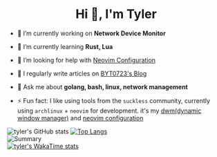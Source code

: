 <h1 align="center">Hi 👋, I'm Tyler</h1>
<!--
<h3 align="center">A backend developer from China</h3>
<img src="https://komarev.com/ghpvc/?username=byt0723&label=Profile%20views&color=0e75b6&style=flat" alt="byt0723" />
[![wakatime](https://wakatime.com/badge/user/79cdfe46-84dc-4e18-b07f-4098daab9bbd.svg)](https://wakatime.com/@79cdfe46-84dc-4e18-b07f-4098daab9bbd)
-->

- 🔭 I’m currently working on **Network Device Monitor**

- 🌱 I’m currently learning **Rust, Lua**

- 🤝 I’m looking for help with [Neovim Configuration](https://github.com/BYT0723/nvim)

- 📝 I regularly write articles on [BYT0723's Blog](https://blog.byt0723.xyz)

- 💬 Ask me about **golang, bash, linux, network management**

- ⚡ Fun fact: I like using tools from the `suckless` community, currently using `archlinux` + `neovim` for development. it's my [dwm(dynamic window manager)](https://github.com/BYT0723/dwm) and [neovim configuration](https://github.com/BYT0723/nvim)


![tyler's GitHub stats](https://github-readme-stats.vercel.app/api?username=BYT0723&show_icons=true)
[![Top Langs](https://github-readme-stats.vercel.app/api/top-langs/?username=BYT0723&layout=compact&exclude_repo=BYT0723,wallpapers,byt0723.github.io,dwm,st,nvim)](https://github.com/anuraghazra/github-readme-stats)  
![Summary](http://github-profile-summary-cards.vercel.app/api/cards/profile-details?username=BYT0723&theme=github)  
[![tyler's WakaTime stats](https://github-readme-stats.vercel.app/api/wakatime?username=BYT0723&layout=compact)](https://github.com/anuraghazra/github-readme-stats)  
